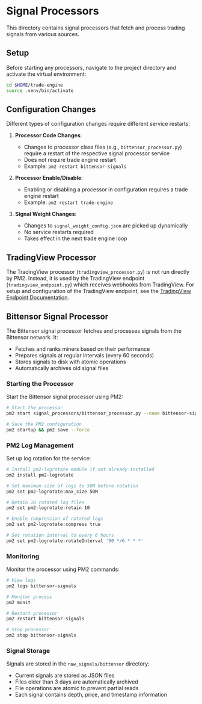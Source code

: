 # Signal Processors

This directory contains signal processors that fetch and process trading signals from various sources.

## Setup

Before starting any processors, navigate to the project directory and activate the virtual environment:

```bash
cd $HOME/trade-engine
source .venv/bin/activate
```

## Configuration Changes

Different types of configuration changes require different service restarts:

1. **Processor Code Changes**:
   - Changes to processor class files (e.g., `bittensor_processor.py`) require a restart of the respective signal processor service
   - Does not require trade engine restart
   - Example: `pm2 restart bittensor-signals`

2. **Processor Enable/Disable**:
   - Enabling or disabling a processor in configuration requires a trade engine restart
   - Example: `pm2 restart trade-engine`

3. **Signal Weight Changes**:
   - Changes to `signal_weight_config.json` are picked up dynamically
   - No service restarts required
   - Takes effect in the next trade engine loop

## TradingView Processor

The TradingView processor (`tradingview_processor.py`) is not run directly by PM2. Instead, it is used by the TradingView endpoint (`tradingview_endpoint.py`) which receives webhooks from TradingView. For setup and configuration of the TradingView endpoint, see the [TradingView Endpoint Documentation](../signal_endpoints/README.md).

## Bittensor Signal Processor

The Bittensor signal processor fetches and processes signals from the Bittensor network. It:
- Fetches and ranks miners based on their performance
- Prepares signals at regular intervals (every 60 seconds)
- Stores signals to disk with atomic operations
- Automatically archives old signal files

### Starting the Processor

Start the Bittensor signal processor using PM2:

```bash
# Start the processor
pm2 start signal_processors/bittensor_processor.py --name bittensor-signals --interpreter python3

# Save the PM2 configuration
pm2 startup && pm2 save --force
```

### PM2 Log Management

Set up log rotation for the service:

```bash
# Install pm2-logrotate module if not already installed
pm2 install pm2-logrotate

# Set maximum size of logs to 50M before rotation
pm2 set pm2-logrotate:max_size 50M

# Retain 10 rotated log files
pm2 set pm2-logrotate:retain 10

# Enable compression of rotated logs
pm2 set pm2-logrotate:compress true

# Set rotation interval to every 6 hours
pm2 set pm2-logrotate:rotateInterval '00 */6 * * *'
```

### Monitoring

Monitor the processor using PM2 commands:

```bash
# View logs
pm2 logs bittensor-signals

# Monitor process
pm2 monit

# Restart processor
pm2 restart bittensor-signals

# Stop processor
pm2 stop bittensor-signals
```

### Signal Storage

Signals are stored in the `raw_signals/bittensor` directory:
- Current signals are stored as JSON files
- Files older than 3 days are automatically archived
- File operations are atomic to prevent partial reads
- Each signal contains depth, price, and timestamp information 